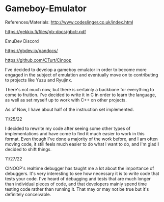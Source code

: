 # Gameboy-Emulator

References/Materials:
http://www.codeslinger.co.uk/index.html

https://gekkio.fi/files/gb-docs/gbctr.pdf

EmuDev Discord

https://gbdev.io/pandocs/

https://github.com/CTurt/Cinoop


I've decided to develop a gameboy emulator in order to become more engaged in the subject of emulation and eventually move on to contributing to projects
like Yuzu and Ryujinx. 

There's not much now, but there is certainly a backbone for everything to come to fruition. 
I've decided to write it in C in order to learn the language, as well as set myself up to work with C++ on other projects. 

As of Now, I have about half of the instruction set implemented. 

11/25/22

I decided to rewrite my code after seeing some other types of implementations and have come to find it much easier to work in this format. 
Even though I've done a majority of the work before, and I am often moving code, it still feels much easier to do what I want to do, and I'm
glad I decided to shift things. 

11/27/22

CINOOP's realtime debugger has taught me a lot about the importance of debuggers. It's very interesting to see how necessary it is to write
code that tests your code. I've heard of debugging and tests that are much longer than individual pieces of code, and that developers mainly
spend time testing code rather than running it. That may or may not be true but it's definitely conceivable. 
